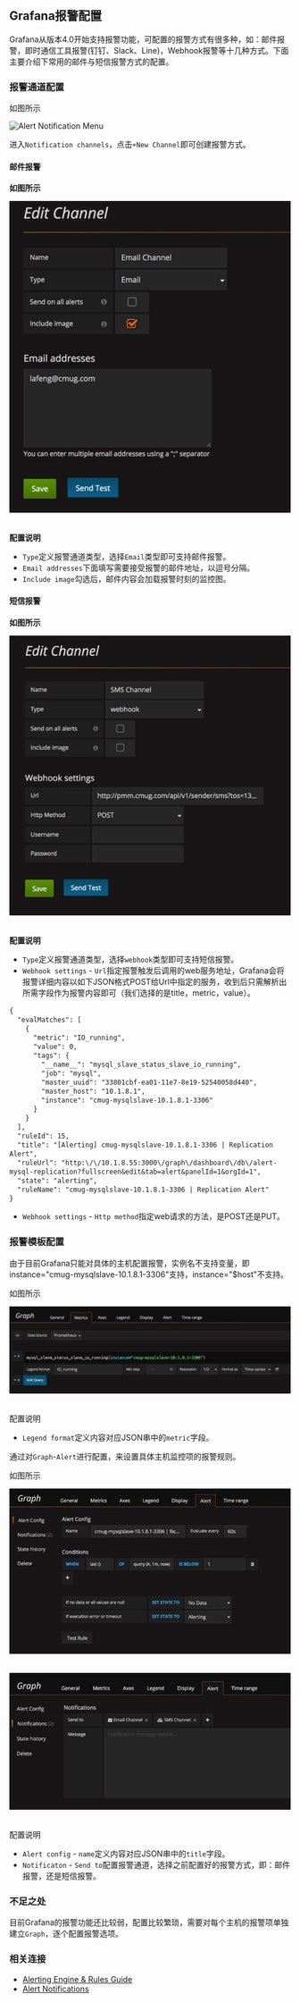 ## Grafana报警配置  

Grafana从版本4.0开始支持报警功能，可配置的报警方式有很多种，如：邮件报警，即时通信工具报警(钉钉、Slack、Line)，Webhook报警等十几种方式。下面主要介绍下常用的邮件与短信报警方式的配置。  

### 报警通道配置  

如图所示  

![Alert Notification Menu](http://docs.grafana.org/img/docs/v43/alert_notifications_menu.png)   

进入`Notification channels`，点击`+New Channel`即可创建报警方式。

#### 邮件报警  

**如图所示**  

![Email Channel](https://github.com/coolzhang/myblog/blob/master/misc/grafana_alert_email.png)  

**配置说明**  

* `Type`定义报警通道类型，选择`Email`类型即可支持邮件报警。  
* `Email addresses`下面填写需要接受报警的邮件地址，以逗号分隔。  
* `Include image`勾选后，邮件内容会加载报警时刻的监控图。  

#### 短信报警  

**如图所示**  

![SMS Channel](https://github.com/coolzhang/myblog/blob/master/misc/grafana_alert_webhook.png)  

**配置说明**  

* `Type`定义报警通道类型，选择`webhook`类型即可支持短信报警。  
* `Webhook settings` - `Url`指定报警触发后调用的web服务地址，Grafana会将报警详细内容以如下JSON格式POST给Url中指定的服务，收到后只需解析出所需字段作为报警内容即可（我们选择的是title，metric，value）。

```
{
  "evalMatches": [
    {
      "metric": "IO_running",
      "value": 0,
      "tags": {
        "__name__": "mysql_slave_status_slave_io_running",
        "job": "mysql",
        "master_uuid": "33801cbf-ea01-11e7-8e19-52540058d440",
        "master_host": "10.1.8.1",
        "instance": "cmug-mysqlslave-10.1.8.1-3306"
      }
    }
  ],
  "ruleId": 15,
  "title": "[Alerting] cmug-mysqlslave-10.1.8.1-3306 | Replication Alert",
  "ruleUrl": "http:\/\/10.1.8.55:3000\/graph\/dashboard\/db\/alert-mysql-replication?fullscreen&edit&tab=alert&panelId=1&orgId=1",
  "state": "alerting",
  "ruleName": "cmug-mysqlslave-10.1.8.1-3306 | Replication Alert"
}
```
* `Webhook settings` - `Http method`指定web请求的方法，是POST还是PUT。  

### 报警模板配置  

由于目前Grafana只能对具体的主机配置报警，实例名不支持变量，即instance="cmug-mysqlslave-10.1.8.1-3306"支持，instance="$host"不支持。  

如图所示  

![Graph Metrics](https://github.com/coolzhang/myblog/blob/master/misc/grafana_graph_metrics.png)  

配置说明  

* `Legend format`定义内容对应JSON串中的`metric`字段。  

通过对`Graph`-`Alert`进行配置，来设置具体主机监控项的报警规则。  

如图所示  

![Graph Alert Config](https://github.com/coolzhang/myblog/blob/master/misc/grafana_graph_alert_config.png)  

![Graph Alert Notification](https://github.com/coolzhang/myblog/blob/master/misc/grafana_graph_notification.png)  
  
配置说明  

* `Alert config` - `name`定义内容对应JSON串中的`title`字段。  
* `Notificaton` - `Send to`配置报警通道，选择之前配置好的报警方式，即：邮件报警，还是短信报警。  

### 不足之处  

目前Grafana的报警功能还比较弱，配置比较繁琐，需要对每个主机的报警项单独建立`Graph`，逐个配置报警选项。  

### 相关连接  

* [Alerting Engine & Rules Guide](http://docs.grafana.org/alerting/rules/)  
* [Alert Notifications](http://docs.grafana.org/alerting/notifications/)  




